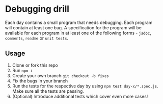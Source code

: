 # Debugging drill

Each day contains a small program that needs debugging. Each program will contain at least one bug. A specification for the program will be available for each program in at least one of the following forms - `jsdoc`, `comments`, `readme` or `unit tests`.

## Usage

1. Clone or fork this repo
1. Run `npm i`
1. Create your own branch `git checkout -b fixes`
1. Fix the bugs in your branch
1. Run the tests for the respective day by using `npm test day-x/*.spec.js`. Make sure all the tests are passing.
1. (Optional) Introduce additional tests which cover even more cases!
